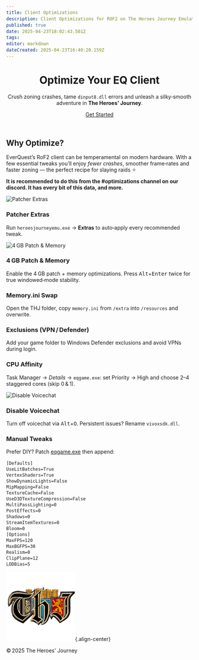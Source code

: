 ```yaml
---
title: Client Optimizations
description: Client Optimizations for ROF2 on The Heroes Journey Emulator
published: true
date: 2025-04-23T18:02:43.501Z
tags: 
editor: markdown
dateCreated: 2025-04-23T16:40:20.159Z
---
```


<!-- Hero Banner -->
<header class="thj-hero" id="top">
  <div class="thj-hero__inner">
    <h1>Optimize Your EQ&nbsp;Client</h1>
    <p>Crush zoning crashes, tame <code>dinput8.dll</code> errors and unleash a silky‑smooth adventure in <strong>The&nbsp;Heroes’ Journey</strong>.</p><p></p><p></p>
    <a href="#get-started" class="thj-btn thj-btn--primary">Get&nbsp;Started</a>
  </div>
</header>

<!-- Intro -->
<section id="get-started" class="thj-section thj-section--narrow">
  <h2>Why Optimize?</h2>
  <p>EverQuest’s RoF2 client can be temperamental on modern hardware. With a few essential tweaks you’ll enjoy <em>fewer crashes</em>, smoother frame‑rates and faster zoning — the perfect recipe for slaying raids ✧</p>
  <p class="thj-note"><strong>It is recommended to do this from the #optimizations channel on our discord. It has every bit of this data, and more.</strong></p>

</section>

<!-- Card Grid -->
<section class="thj-card-grid">
  <!-- FEATURED CARD (all cards are now same width) -->
  <article class="thj-card thj-card--span2">
    <img src="https://iili.io/3RtzJ4e.jpg" alt="Patcher Extras" loading="lazy">
    <h3>Patcher Extras</h3>
    <p>Run <code>heroesjourneyemu.exe</code> → <strong>Extras</strong> to auto‑apply every recommended tweak.</p>
  </article>

  <!-- The rest of the cards now span 2 columns to match -->
  <article class="thj-card thj-card--span2">
    <img src="https://iili.io/3Rtur9s.png" alt="4 GB Patch &amp; Memory" loading="lazy">
    <h3>4 GB Patch &amp; Memory</h3>
    <p>Enable the 4 GB patch + memory optimizations. Press <kbd>Alt</kbd>+<kbd>Enter</kbd> twice for true windowed‑mode stability.</p>
  </article>

  <article class="thj-card thj-card--span2">
    <h3>Memory.ini Swap</h3>
    <p>Open the THJ folder, copy <code>memory.ini</code> from <code>/extra</code> into <code>/resources</code> and overwrite.</p>
  </article>

  <article class="thj-card thj-card--span2">
    <h3>Exclusions (VPN / Defender)</h3>
    <p>Add your game folder to Windows Defender exclusions and avoid VPNs during login.</p>
  </article>

  <article class="thj-card thj-card--span2">
    <h3>CPU Affinity</h3>
    <p>Task Manager → <em>Details</em> → <code>eqgame.exe</code>: set Priority → High and choose 2–4 staggered cores (skip&nbsp;0 &amp; 1).</p>
  </article>

  <article class="thj-card thj-card--span2">
    <img src="https://iili.io/3RDaaXs.png" alt="Disable Voicechat" loading="lazy">
    <h3>Disable Voicechat</h3>
    <p>Turn off voicechat via <kbd>Alt</kbd>+<kbd>O</kbd>. Persistent issues? Rename <code>vivoxsdk.dll</code>.</p>
  </article>

  <!-- Manual tweaks – keep wide at the end -->
  <article class="thj-card thj-card--wide">
    <h3>Manual Tweaks</h3>
    <p>Prefer DIY? Patch <a href="https://ntcore.com/4gb-patch/" target="_blank" rel="noreferrer">eqgame.exe</a> then append:</p>

```
[Defaults]
UseLitBatches=True
VertexShaders=True
ShowDynamicLights=False
MipMapping=False
TextureCache=False
UseD3DTextureCompression=False
MultiPassLighting=0
PostEffects=0
Shadows=0
StreamItemTextures=0
Bloom=0
[Options]
MaxFPS=120
MaxBGFPS=30
Realism=0
ClipPlane=12
LODBias=5
```
  </article>
</section>

![pagebreak3.webp](/pagebreak3.webp){.align-center}<footer class="thj-footer">© 2025 The Heroes’ Journey</footer>

